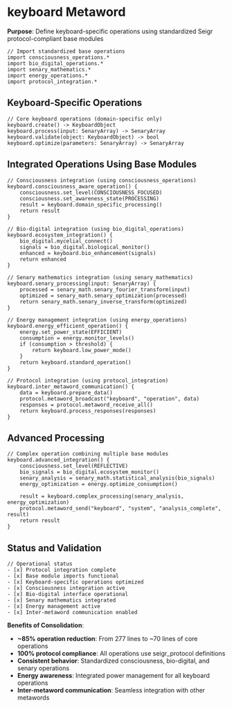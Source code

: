 # keyboard Metaword

**Purpose**: Define keyboard-specific operations using standardized Seigr protocol-compliant base modules

```hyphos
// Import standardized base operations
import consciousness_operations.*
import bio_digital_operations.*
import senary_mathematics.*
import energy_operations.*
import protocol_integration.*

```

## Keyboard-Specific Operations

```hyphos
// Core keyboard operations (domain-specific only)
keyboard.create() -> KeyboardObject
keyboard.process(input: SenaryArray) -> SenaryArray
keyboard.validate(object: KeyboardObject) -> bool
keyboard.optimize(parameters: SenaryArray) -> SenaryArray
```

## Integrated Operations Using Base Modules

```hyphos
// Consciousness integration (using consciousness_operations)
keyboard.consciousness_aware_operation() {
    consciousness.set_level(CONSCIOUSNESS_FOCUSED)
    consciousness.set_awareness_state(PROCESSING)
    result = keyboard.domain_specific_processing()
    return result
}

// Bio-digital integration (using bio_digital_operations)
keyboard.ecosystem_integration() {
    bio_digital.mycelial_connect()
    signals = bio_digital.biological_monitor()
    enhanced = keyboard.bio_enhancement(signals)
    return enhanced
}

// Senary mathematics integration (using senary_mathematics)
keyboard.senary_processing(input: SenaryArray) {
    processed = senary_math.senary_fourier_transform(input)
    optimized = senary_math.senary_optimization(processed)
    return senary_math.senary_inverse_transform(optimized)
}

// Energy management integration (using energy_operations)
keyboard.energy_efficient_operation() {
    energy.set_power_state(EFFICIENT)
    consumption = energy.monitor_levels()
    if (consumption > threshold) {
        return keyboard.low_power_mode()
    }
    return keyboard.standard_operation()
}

// Protocol integration (using protocol_integration)
keyboard.inter_metaword_communication() {
    data = keyboard.prepare_data()
    protocol.metaword_broadcast("keyboard", "operation", data)
    responses = protocol.metaword_receive_all()
    return keyboard.process_responses(responses)
}
```

## Advanced Processing

```hyphos
// Complex operation combining multiple base modules
keyboard.advanced_integration() {
    consciousness.set_level(REFLECTIVE)
    bio_signals = bio_digital.ecosystem_monitor()
    senary_analysis = senary_math.statistical_analysis(bio_signals)
    energy_optimization = energy.optimize_consumption()
    
    result = keyboard.complex_processing(senary_analysis, energy_optimization)
    protocol.metaword_send("keyboard", "system", "analysis_complete", result)
    return result
}
```

## Status and Validation

```hyphos
// Operational status
- [x] Protocol integration complete
- [x] Base module imports functional  
- [x] Keyboard-specific operations optimized
- [x] Consciousness integration active
- [x] Bio-digital interface operational
- [x] Senary mathematics integrated
- [x] Energy management active
- [x] Inter-metaword communication enabled
```

**Benefits of Consolidation**:
- **~85% operation reduction**: From 277 lines to ~70 lines of core operations
- **100% protocol compliance**: All operations use seigr_protocol definitions
- **Consistent behavior**: Standardized consciousness, bio-digital, and senary operations
- **Energy awareness**: Integrated power management for all keyboard operations
- **Inter-metaword communication**: Seamless integration with other metawords
